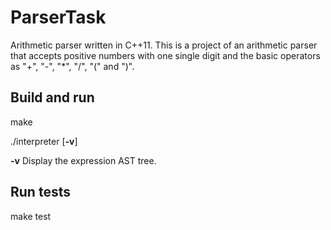 # ParserTask
Arithmetic parser written in C++11.
This is a project of an arithmetic parser that accepts positive numbers with one single digit and the basic operators as
"+", "-", "*", "/", "(" and ")".

## Build and run
make

./interpreter [**-v**]

**-v** Display the expression AST tree.

## Run tests

make test

